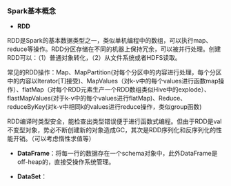### Spark基本概念

* **RDD**

RDD是Spark的基本数据类型之一，类似单机编程中的数组，可以执行map、reduce等操作。RDD分区存储在不同的机器上保持冗余，可以被并行处理。创建RDD可以：（1）普通对象转化，（2）从文件系统或者HDFS读取。

常见的RDD操作：Map、MapPartition\(对每个分区中的内容进行处理，每个分区中的内容以Iterator\[T\]接受\)、MapValues（对k-v中的每个values进行函数map操作）、flatMap（对每个RDD元素生产一个RDD数组类似Hive中的explode）、flastMapValues\(对于k-v中的每个values进行flatMap\)、Reduce、reduceByKey\(对k-v中相同k的values进行reduce操作，类似group函数\)

RDD编译时类型安全，能检查出类型错误便于进行函数式编程。但由于RDD是val不变型对象，势必不断创建新的对象造成GC，其次是RDD序列化和反序列化的性能开销。（可以考虑惰性求值等）

* **DataFrame**：将每一行的数据存在一个schema对象中，此外DataFrame是off-heap的，直接受操作系统管理。

* **DataSet**：





